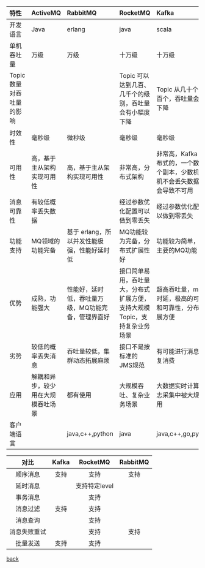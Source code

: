 | 特性 | ActiveMQ | RabbitMQ | RocketMQ | Kafka |
| :- | :- | :- | :- | :- |
| 开发语言 | Java | erlang | java | scala |
| 单机吞吐量 | 万级 | 万级 | 十万级 | 十万级 |
| Topic 数量对吞吐量的影响 | | | Topic 可以达到几百、几千个的级别，吞吐量会有小幅度下降 | Topic 从几十个到几百个，吞吐量会大幅下降 |
| 时效性 | 毫秒级 | 微秒级 | 毫秒级 | 毫秒级 |
| 可用性 | 高，基于主从架构实现可用性 | 高，基于主从架构实现可用性 | 非常高，分布式架构 | 非常高，Kafka 是分布式的，一个数据多个副本，少数机器宕机不会丢失数据，不会导致不可用 |
| 消息可靠性 | 有较低概率丢失数据 | | 经过参数优化配置可以做到零丢失 | 经过参数优化配置可以做到零丢失 |
| 功能支持 | MQ领域的功能完备 | 基于 erlang，所以并发性能极强，性能好延时低 | MQ功能较为完备，分布式扩展性好 | 功能较为简单，支持主要的MQ功能 |
| 优势 | 成熟，功能强大 | 性能好，延时低，吞吐量万级，MQ功能完备，管理界面好 | 接口简单易用，吞吐量大，分布式扩展方便，支持大规模 Topic，支持复杂业务场景 | 超高吞吐量，ms级时延，极高的可用性和可靠性，分布式扩展方便 |
| 劣势 | 较低的概率丢失消息 | 吞吐量较低，集群动态拓展麻烦 | 接口不是按标准的JMS规范 | 有可能进行消息的重复消费 |
| 应用 | 解耦和异步，较少用在大规模吞吐场景 | 都有使用 | 大规模吞吐、复杂业务场景 | 大数据实时计算和日志采集中被大规模使用 |
| 客户端语言 | | java,c++,python | java | java,c++,go,python |

| 对比 | Kafka | RocketMQ | RabbitMQ |
| :-: | :-: | :-: | :-: |
| 顺序消息 | 支持 | 支持 | 支持 |
| 延时消息 | | 支持特定level | |
| 事务消息 | | 支持 | |
| 消息过滤 | 支持 | 支持 | |
| 消息查询 | | 支持 | |
| 消息失败重试 | | 支持 | 支持 |
| 批量发送 | 支持 | 支持 | |

[back](../14.md)  